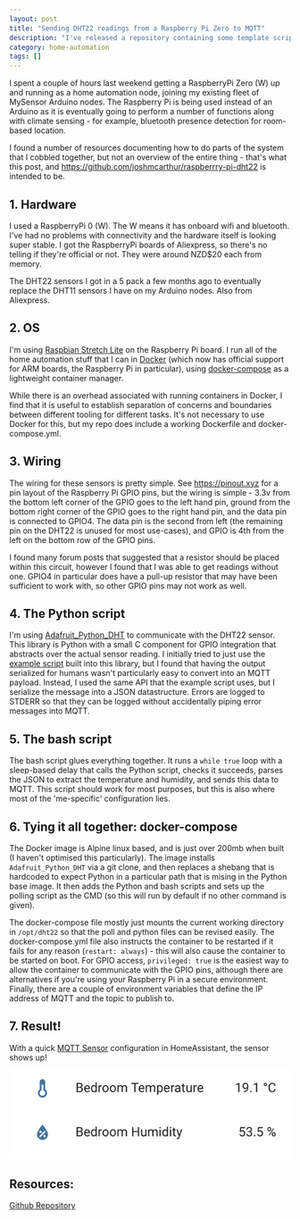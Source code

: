 ```yaml
---
layout: post
title: "Sending DHT22 readings from a Raspberry Pi Zero to MQTT"
description: "I've released a repository containing some template scripts to send DHT22 readings to MQTT."
category: home-automation
tags: []
---
```


I spent a couple of hours last weekend getting a RaspberryPi Zero (W) up and running as a home
automation node, joining my existing fleet of MySensor Arduino nodes. The Raspberry Pi is being used
instead of an Arduino as it is eventually going to perform a number of functions along with climate
sensing - for example, bluetooth presence detection for room-based location. 

I found a number of resources documenting how to do parts of the system that I cobbled together, but
not an overview of the entire thing - that's what this post, and
https://github.com/joshmcarthur/raspberrry-pi-dht22 is intended to be.

## 1. Hardware

I used a RaspberryPi 0 (W). The W means it has onboard wifi and bluetooth. I've had no problems with
connectivity and the hardware itself is looking super stable. I got the RaspberryPi boards of
Aliexpress, so there's no telling if they're official or not. They were around NZD$20 each from
memory.

The DHT22 sensors I got in a 5 pack a few months ago to eventually replace the DHT11 sensors I have
on my Arduino nodes. Also from Aliexpress. 

## 2. OS

I'm using [Raspbian Stretch Lite](https://www.raspberrypi.org/downloads/raspbian/) on the Raspberry
Pi board. I run all of the home automation stuff that I can in [Docker](https://www.docker.com/)
(which now has official support for ARM boards, the Raspberry Pi in particular), using
[docker-compose](https://docs.docker.com/compose/) as a lightweight container manager. 

While there is an overhead associated with running containers in Docker, I find that it is useful to
establish separation of concerns and boundaries between different tooling for different tasks. It's
not necessary to use Docker for this, but my repo does include a working Dockerfile and
docker-compose.yml.

## 3. Wiring

The wiring for these sensors is pretty simple. See https://pinout.xyz for a pin layout of the
Raspberry Pi GPIO pins, but the wiring is simple - 3.3v from the bottom left corner of the GPIO goes
to the left hand pin, ground from the bottom right corner of the GPIO goes to the right hand pin,
and the data pin is connected to GPIO4. The data pin is the second from left (the remaining pin on
the DHT22 is unused for most use-cases), and GPIO is 4th from the left on the bottom row of the GPIO
pins. 

I found many forum posts that suggested that a resistor should be placed within this circuit,
however I found that I was able to get readings without one. GPIO4 in particular does have a pull-up
resistor that may have been sufficient to work with, so other GPIO pins may not work as well. 

## 4. The Python script

I'm using [Adafruit_Python_DHT](https://github.com/adafruit/Adafruit_Python_DHT) to communicate with
the DHT22 sensor. This library is Python with a small C component for GPIO integration that
abstracts over the actual sensor reading. I initially tried to just use the [example
script](https://github.com/adafruit/Adafruit_Python_DHT/blob/master/examples/AdafruitDHT.py) built
into this library, but I found that having the output serialized for humans wasn't particularly easy
to convert into an MQTT payload. Instead, I used the same API that the example script uses, but I
serialize the message into a JSON datastructure. Errors are logged to STDERR so that they can be
logged without accidentally piping error messages into MQTT.

## 5. The bash script

The bash script glues everything together. It runs a `while true` loop with a sleep-based delay that
calls the Python script, checks it succeeds, parses the JSON to extract the temperature and
humidity, and sends this data to MQTT. This script should work for most purposes, but this is also
where most of the 'me-specific' configuration lies. 

## 6. Tying it all together: docker-compose

The Docker image is Alpine linux based, and is just over 200mb when built (I haven't optimised
this particularly). The image installs `Adafruit_Python_DHT` via a git clone, and then replaces
a shebang that is hardcoded to expect Python in a particular path that is mising in the Python base
image. It then adds the Python and bash scripts and sets up the polling script as the CMD (so this
will run by default if no other command is given). 

The docker-compose file mostly just mounts the current working directory in `/opt/dht22` so that the
poll and python files can be revised easily. The docker-compose.yml file also instructs the
container to be restarted if it fails for any reason (`restart: always`) - this will also cause the
container to be started on boot. For GPIO access, `privileged: true` is the easiest way to allow the
container to communicate with the GPIO pins, although there are alternatives if you're using your
Raspberry Pi in a secure environment. Finally, there are a couple of environment variables that
define the IP address of MQTT and the topic to publish to.

## 7. Result!

With a quick [MQTT Sensor](https://www.home-assistant.io/components/sensor.mqtt/) configuration in
HomeAssistant, the sensor shows up! 

![MQTT sensor in Home Assistant](/img/posts/homeassistant-mqtt-sensor.png)


## Resources:

[Github Repository](https://github.com/joshmcarthur/raspberrry-pi-dht22)
